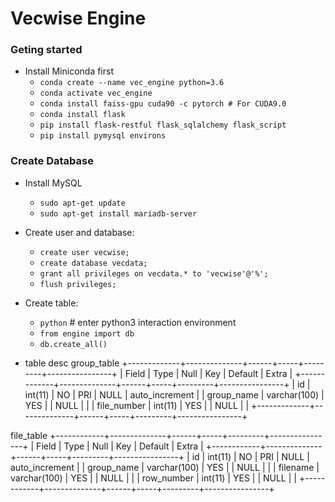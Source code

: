 # Vecwise Engine

### Geting started

- Install Miniconda first
    - `conda create --name vec_engine python=3.6`
    - `conda activate vec_engine`
    - `conda install faiss-gpu cuda90 -c pytorch # For CUDA9.0`
    - `conda install flask`
    - `pip install flask-restful flask_sqlalchemy flask_script`
    - `pip install pymysql environs`

### Create Database

- Install MySQL
    - `sudo apt-get update`
    - `sudo apt-get install mariadb-server`

- Create user and database:
    - `create user vecwise;`
    - `create database vecdata;`
    - `grant all privileges on vecdata.* to 'vecwise'@'%';`
    - `flush privileges;`

- Create table:
    - `python` # enter python3 interaction environment
    - `from engine import db`
    - `db.create_all()`

- table desc
group_table
+-------------+--------------+------+-----+---------+----------------+
| Field       | Type         | Null | Key | Default | Extra          |
+-------------+--------------+------+-----+---------+----------------+
| id          | int(11)      | NO   | PRI | NULL    | auto_increment |
| group_name  | varchar(100) | YES  |     | NULL    |                |
| file_number | int(11)      | YES  |     | NULL    |                |
+-------------+--------------+------+-----+---------+----------------+

file_table
+------------+--------------+------+-----+---------+----------------+
| Field      | Type         | Null | Key | Default | Extra          |
+------------+--------------+------+-----+---------+----------------+
| id         | int(11)      | NO   | PRI | NULL    | auto_increment |
| group_name | varchar(100) | YES  |     | NULL    |                |
| filename   | varchar(100) | YES  |     | NULL    |                |
| row_number | int(11)      | YES  |     | NULL    |                |
+------------+--------------+------+-----+---------+----------------+
